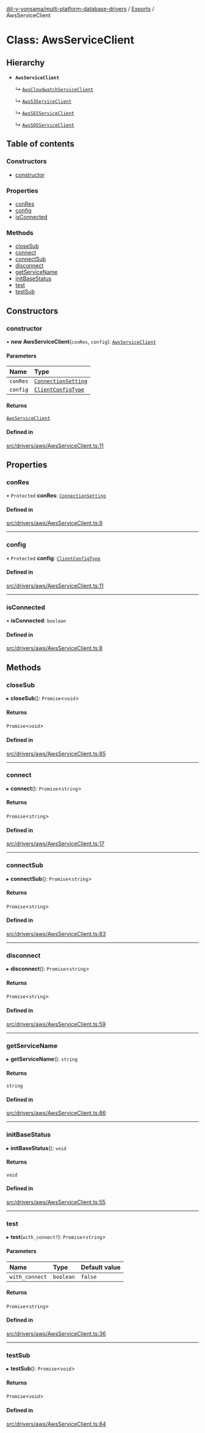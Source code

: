 [@l-v-yonsama/multi-platform-database-drivers](../README.md) / [Exports](../modules.md) / AwsServiceClient

# Class: AwsServiceClient

## Hierarchy

- **`AwsServiceClient`**

  ↳ [`AwsCloudwatchServiceClient`](AwsCloudwatchServiceClient.md)

  ↳ [`AwsS3ServiceClient`](AwsS3ServiceClient.md)

  ↳ [`AwsSESServiceClient`](AwsSESServiceClient.md)

  ↳ [`AwsSQSServiceClient`](AwsSQSServiceClient.md)

## Table of contents

### Constructors

- [constructor](AwsServiceClient.md#constructor)

### Properties

- [conRes](AwsServiceClient.md#conres)
- [config](AwsServiceClient.md#config)
- [isConnected](AwsServiceClient.md#isconnected)

### Methods

- [closeSub](AwsServiceClient.md#closesub)
- [connect](AwsServiceClient.md#connect)
- [connectSub](AwsServiceClient.md#connectsub)
- [disconnect](AwsServiceClient.md#disconnect)
- [getServiceName](AwsServiceClient.md#getservicename)
- [initBaseStatus](AwsServiceClient.md#initbasestatus)
- [test](AwsServiceClient.md#test)
- [testSub](AwsServiceClient.md#testsub)

## Constructors

### constructor

• **new AwsServiceClient**(`conRes`, `config`): [`AwsServiceClient`](AwsServiceClient.md)

#### Parameters

| Name | Type |
| :------ | :------ |
| `conRes` | [`ConnectionSetting`](../modules.md#connectionsetting) |
| `config` | [`ClientConfigType`](../modules.md#clientconfigtype) |

#### Returns

[`AwsServiceClient`](AwsServiceClient.md)

#### Defined in

[src/drivers/aws/AwsServiceClient.ts:11](https://github.com/l-v-yonsama/db-drivers/blob/1cabe9a4c8b23d31de10580d8f1a1565db4546dc/src/drivers/aws/AwsServiceClient.ts#L11)

## Properties

### conRes

• `Protected` **conRes**: [`ConnectionSetting`](../modules.md#connectionsetting)

#### Defined in

[src/drivers/aws/AwsServiceClient.ts:9](https://github.com/l-v-yonsama/db-drivers/blob/1cabe9a4c8b23d31de10580d8f1a1565db4546dc/src/drivers/aws/AwsServiceClient.ts#L9)

___

### config

• `Protected` **config**: [`ClientConfigType`](../modules.md#clientconfigtype)

#### Defined in

[src/drivers/aws/AwsServiceClient.ts:11](https://github.com/l-v-yonsama/db-drivers/blob/1cabe9a4c8b23d31de10580d8f1a1565db4546dc/src/drivers/aws/AwsServiceClient.ts#L11)

___

### isConnected

• **isConnected**: `boolean`

#### Defined in

[src/drivers/aws/AwsServiceClient.ts:8](https://github.com/l-v-yonsama/db-drivers/blob/1cabe9a4c8b23d31de10580d8f1a1565db4546dc/src/drivers/aws/AwsServiceClient.ts#L8)

## Methods

### closeSub

▸ **closeSub**(): `Promise`\<`void`\>

#### Returns

`Promise`\<`void`\>

#### Defined in

[src/drivers/aws/AwsServiceClient.ts:85](https://github.com/l-v-yonsama/db-drivers/blob/1cabe9a4c8b23d31de10580d8f1a1565db4546dc/src/drivers/aws/AwsServiceClient.ts#L85)

___

### connect

▸ **connect**(): `Promise`\<`string`\>

#### Returns

`Promise`\<`string`\>

#### Defined in

[src/drivers/aws/AwsServiceClient.ts:17](https://github.com/l-v-yonsama/db-drivers/blob/1cabe9a4c8b23d31de10580d8f1a1565db4546dc/src/drivers/aws/AwsServiceClient.ts#L17)

___

### connectSub

▸ **connectSub**(): `Promise`\<`string`\>

#### Returns

`Promise`\<`string`\>

#### Defined in

[src/drivers/aws/AwsServiceClient.ts:83](https://github.com/l-v-yonsama/db-drivers/blob/1cabe9a4c8b23d31de10580d8f1a1565db4546dc/src/drivers/aws/AwsServiceClient.ts#L83)

___

### disconnect

▸ **disconnect**(): `Promise`\<`string`\>

#### Returns

`Promise`\<`string`\>

#### Defined in

[src/drivers/aws/AwsServiceClient.ts:59](https://github.com/l-v-yonsama/db-drivers/blob/1cabe9a4c8b23d31de10580d8f1a1565db4546dc/src/drivers/aws/AwsServiceClient.ts#L59)

___

### getServiceName

▸ **getServiceName**(): `string`

#### Returns

`string`

#### Defined in

[src/drivers/aws/AwsServiceClient.ts:86](https://github.com/l-v-yonsama/db-drivers/blob/1cabe9a4c8b23d31de10580d8f1a1565db4546dc/src/drivers/aws/AwsServiceClient.ts#L86)

___

### initBaseStatus

▸ **initBaseStatus**(): `void`

#### Returns

`void`

#### Defined in

[src/drivers/aws/AwsServiceClient.ts:55](https://github.com/l-v-yonsama/db-drivers/blob/1cabe9a4c8b23d31de10580d8f1a1565db4546dc/src/drivers/aws/AwsServiceClient.ts#L55)

___

### test

▸ **test**(`with_connect?`): `Promise`\<`string`\>

#### Parameters

| Name | Type | Default value |
| :------ | :------ | :------ |
| `with_connect` | `boolean` | `false` |

#### Returns

`Promise`\<`string`\>

#### Defined in

[src/drivers/aws/AwsServiceClient.ts:36](https://github.com/l-v-yonsama/db-drivers/blob/1cabe9a4c8b23d31de10580d8f1a1565db4546dc/src/drivers/aws/AwsServiceClient.ts#L36)

___

### testSub

▸ **testSub**(): `Promise`\<`void`\>

#### Returns

`Promise`\<`void`\>

#### Defined in

[src/drivers/aws/AwsServiceClient.ts:84](https://github.com/l-v-yonsama/db-drivers/blob/1cabe9a4c8b23d31de10580d8f1a1565db4546dc/src/drivers/aws/AwsServiceClient.ts#L84)
